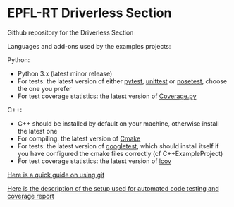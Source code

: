 # EPFL-RT Driverless Section

Github repository for the Driverless Section

Languages and add-ons used by the examples projects:

Python:
- Python 3.x (latest minor release)
- For tests: the latest version of either [pytest](https://docs.pytest.org/en/stable/), [unittest](https://docs.python.org/3/library/unittest.html) or [nosetest](https://nose.readthedocs.io/en/latest/), choose the one you prefer
- For test coverage statistics: the latest version of [Coverage.py](https://coverage.readthedocs.io/en/coverage-5.3/)

C++:
- C++ should be installed by default on your machine, otherwise install the latest one
- For compiling: the latest version of [Cmake](https://cmake.org)
- For tests: the latest version of [googletest](https://github.com/google/googletest), which should install itself if you have configured the cmake files correctly (cf C++ExampleProject)
- For test coverage statistics: the latest version of [lcov](https://wiki.documentfoundation.org/Development/Lcov)


[Here is a quick guide on using git](QuickGitGuide.md)

[Here is the description of the setup used for automated code testing and coverage report](SetupGuide.md)
